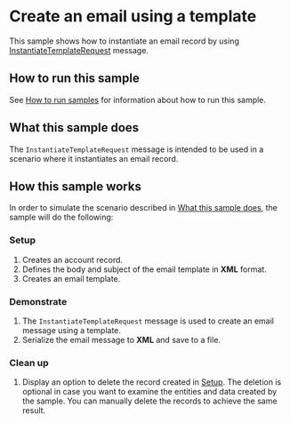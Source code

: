 # Create an email using a template

This sample shows how to instantiate an email record by using [InstantiateTemplateRequest](https://docs.microsoft.com/en-us/dotnet/api/microsoft.crm.sdk.messages.instantiatetemplaterequest?view=dynamics-general-ce-9) message.  

## How to run this sample

See [How to run samples](../../../How-to-run-samples.md) for information about how to run this sample.

## What this sample does

The `InstantiateTemplateRequest` message is intended to be used in a scenario where it instantiates an email record.

## How this sample works

In order to simulate the scenario described in [What this sample does](#what-this-sample-does), the sample will do the following:

### Setup

1. Creates an account record.
2. Defines the body and subject of the email template in **XML** format.
3. Creates an email template.

### Demonstrate

1. The `InstantiateTemplateRequest` message is used to create an email message using a template. 
2. Serialize the email message to **XML** and save to a file.

### Clean up

1. Display an option to delete the record created in [Setup](#setup).
    The deletion is optional in case you want to examine the entities and data created by the sample. You can manually delete the records to achieve the same result.
